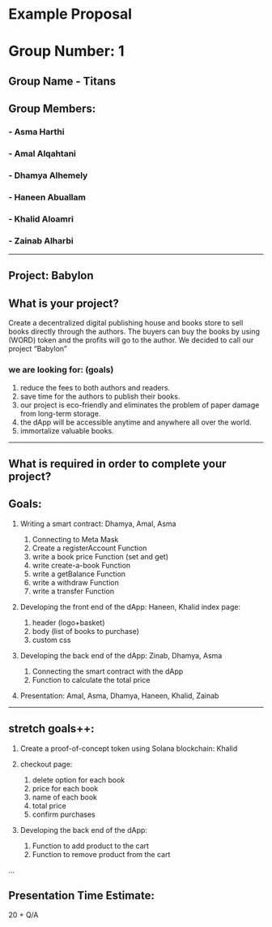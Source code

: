 # Example Proposal

# Group Number: 1 

## Group Name - Titans

## Group Members:
### - Asma Harthi
### - Amal Alqahtani
### - Dhamya Alhemely
### - Haneen Abuallam
### - Khalid Aloamri
### - Zainab Alharbi
*** 
## Project: Babylon
## What is your project? 
Create a decentralized digital publishing house and books store to sell books directly through the authors. 
The buyers can buy the books by using (WORD) token and the profits will go to the author.
We decided to call our project “Babylon”    

### we are looking for: (goals)
1. reduce the fees to both authors and readers.
2. save time for the authors to publish their books.
3. our project is eco-friendly and eliminates the problem of paper damage from long-term storage.
4. the dApp will be accessible anytime and anywhere all over the world.
5. immortalize valuable books.

***
## What is required in order to complete your project?

## Goals:     


1. Writing a smart contract:  Dhamya, Amal, Asma
     1. Connecting to Meta Mask
     2. Create a registerAccount Function
     3. write a book price Function (set and get)
     4. write create-a-book Function  
     5. write a getBalance Function 
     6. write a  withdraw Function
     7. write a  transfer Function
2. Developing the front end of the dApp:  Haneen, Khalid
        index page:
    1. header (logo+basket)
    2. body (list of books to purchase)
    3. custom css 
        
        

3. Developing the back end of the dApp: Zinab, Dhamya, Asma
    1. Connecting the smart contract with the dApp
    2. Function to calculate the total price 
        


4. Presentation: Amal, Asma, Dhamya, Haneen, Khalid, Zainab 
    
    
---
 
## stretch goals++:
1. Create a proof-of-concept token using Solana blockchain: Khalid

2. checkout page:
    1. delete option for each book
    2. price for each book 
    3. name of each book
    4. total price
    5. confirm purchases
3. Developing the back end of the dApp:
    1. Function to add product to the cart
    2. Function to remove product from the cart

...

## Presentation Time Estimate:
20 + Q/A 

